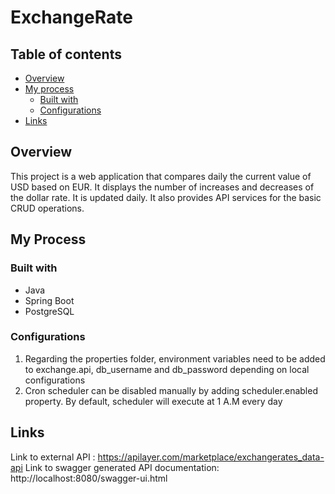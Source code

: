 # ExchangeRate

## Table of contents

- [Overview](#overview)
- [My process](#my-process)
  - [Built with](#built-with)
  - [Configurations](#configurations)
- [Links](#links)


## Overview
This project is a web application that compares daily the current value of USD based on EUR. It displays the number of increases and decreases of the dollar rate. It is updated daily.
It also provides API services for the basic CRUD operations.

## My Process
  ### Built with
  - Java
  - Spring Boot
  - PostgreSQL
  
  ### Configurations
  1. Regarding the properties folder, environment variables need to be added to exchange.api, db_username and db_password depending on local configurations
  2. Cron scheduler can be disabled manually by adding scheduler.enabled property. By default, scheduler will execute at 1 A.M every day
  
  
  ## Links
  Link to external API : https://apilayer.com/marketplace/exchangerates_data-api
  Link to swagger generated API documentation: http://localhost:8080/swagger-ui.html
  
